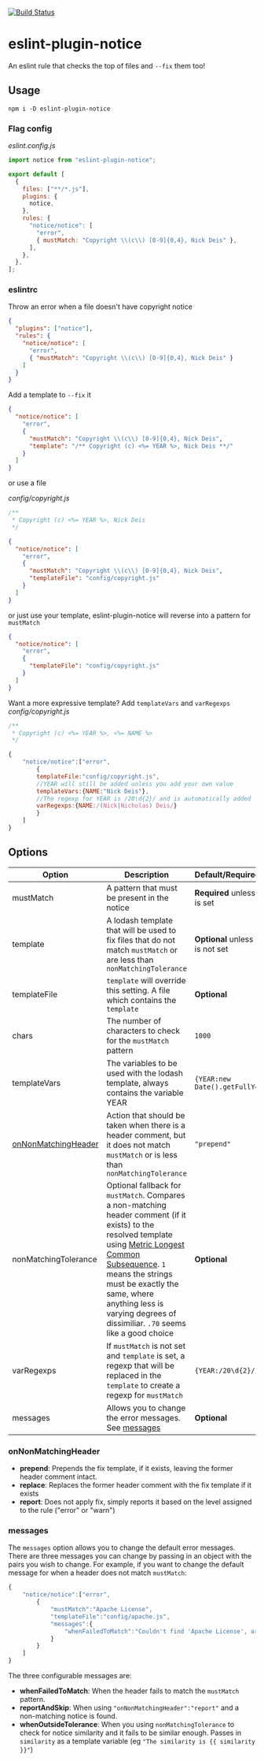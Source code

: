 [![Build Status](https://github.com/nickdeis/eslint-plugin-notice/actions/workflows/main/badge.svg)](https://github.com/nickdeis/eslint-plugin-notice/actions/workflows/main/badge.svg)

# eslint-plugin-notice

An eslint rule that checks the top of files and `--fix` them too!

## Usage

`npm i -D eslint-plugin-notice`

### Flag config

_eslint.config.js_

```js
import notice from "eslint-plugin-notice";

export default [
  {
    files: ["**/*.js"],
    plugins: {
      notice,
    },
    rules: {
      "notice/notice": [
        "error",
        { mustMatch: "Copyright \\(c\\) [0-9]{0,4}, Nick Deis" },
      ],
    },
  },
];
```

### eslintrc

Throw an error when a file doesn't have copyright notice

```json
{
  "plugins": ["notice"],
  "rules": {
    "notice/notice": [
      "error",
      { "mustMatch": "Copyright \\(c\\) [0-9]{0,4}, Nick Deis" }
    ]
  }
}
```

Add a template to `--fix` it

```json
{
  "notice/notice": [
    "error",
    {
      "mustMatch": "Copyright \\(c\\) [0-9]{0,4}, Nick Deis",
      "template": "/** Copyright (c) <%= YEAR %>, Nick Deis **/"
    }
  ]
}
```

or use a file

_config/copyright.js_

```js
/**
 * Copyright (c) <%= YEAR %>, Nick Deis
 */
```

```json
{
  "notice/notice": [
    "error",
    {
      "mustMatch": "Copyright \\(c\\) [0-9]{0,4}, Nick Deis",
      "templateFile": "config/copyright.js"
    }
  ]
}
```

or just use your template, eslint-plugin-notice will reverse into a pattern for `mustMatch`

```json
{
  "notice/notice": [
    "error",
    {
      "templateFile": "config/copyright.js"
    }
  ]
}
```

Want a more expressive template? Add `templateVars` and `varRegexps`
_config/copyright.js_

```js
/**
 * Copyright (c) <%= YEAR %>, <%= NAME %>
 */
```

```js
{
    "notice/notice":["error",
        {
        templateFile:"config/copyright.js",
        //YEAR will still be added unless you add your own value
        templateVars:{NAME:"Nick Deis"},
        //The regexp for YEAR is /20\d{2}/ and is automatically added
        varRegexps:{NAME:/(Nick|Nicholas) Deis/}
        }
    ]
}
```

## Options

| Option                                      | Description                                                                                                                                                                                                                                                                                                                                           | Default/Required/Optional                  | Type                   |
| ------------------------------------------- | ----------------------------------------------------------------------------------------------------------------------------------------------------------------------------------------------------------------------------------------------------------------------------------------------------------------------------------------------------- | ------------------------------------------ | ---------------------- |
| mustMatch                                   | A pattern that must be present in the notice                                                                                                                                                                                                                                                                                                          | **Required** unless `template` is set      | RegExp/string          |
| template                                    | A lodash template that will be used to fix files that do not match `mustMatch` or are less than `nonMatchingTolerance`                                                                                                                                                                                                                                | **Optional** unless `mustMatch` is not set | string                 |
| templateFile                                | `template` will override this setting. A file which contains the `template`                                                                                                                                                                                                                                                                           | **Optional**                               | string                 |
| chars                                       | The number of characters to check for the `mustMatch` pattern                                                                                                                                                                                                                                                                                         | `1000`                                     | number                 |
| templateVars                                | The variables to be used with the lodash template, always contains the variable YEAR                                                                                                                                                                                                                                                                  | `{YEAR:new Date().getFullYear()}`          | object                 |
| [onNonMatchingHeader](#onnonmatchingheader) | Action that should be taken when there is a header comment, but it does not match `mustMatch` or is less than `nonMatchingTolerance`                                                                                                                                                                                                                  | `"prepend"`                                | string                 |
| nonMatchingTolerance                        | Optional fallback for `mustMatch`. Compares a non-matching header comment (if it exists) to the resolved template using [Metric Longest Common Subsequence](http://heim.ifi.uio.no/~danielry/StringMetric.pdf). `1` means the strings must be exactly the same, where anything less is varying degrees of dissimiliar. `.70` seems like a good choice | **Optional**                               | number between 0 and 1 |
| varRegexps                                  | If `mustMatch` is not set and `template` is set, a regexp that will be replaced in the `template` to create a regexp for `mustMatch`                                                                                                                                                                                                                  | `{YEAR:/20\d{2}/}`                         | object                 |
| messages                                    | Allows you to change the error messages. See [messages](#messages)                                                                                                                                                                                                                                                                                    | **Optional**                               | object                 |

### onNonMatchingHeader

- **prepend**: Prepends the fix template, if it exists, leaving the former header comment intact.
- **replace**: Replaces the former header comment with the fix template if it exists
- **report**: Does not apply fix, simply reports it based on the level assigned to the rule ("error" or "warn")

### messages

The `messages` option allows you to change the default error messages.
There are three messages you can change by passing in an object with the pairs you wish to change.
For example, if you want to change the default message for when a header does not match `mustMatch`:

```js
{
    "notice/notice":["error",
        {
            "mustMatch":"Apache License",
            "templateFile":"config/apache.js",
            "messages":{
                "whenFailedToMatch":"Couldn't find 'Apache License', are you sure you added it?"
            }
        }
    ]
}
```

The three configurable messages are:

- **whenFailedToMatch**: When the header fails to match the `mustMatch` pattern.
- **reportAndSkip**: When using `"onNonMatchingHeader":"report"` and a non-matching notice is found.
- **whenOutsideTolerance**: When you using `nonMatchingTolerance` to check for notice similarity and it fails to be similar enough. Passes in `similarity` as a template variable (eg `"The similarity is {{ similarity }}"`)
